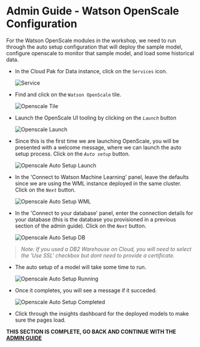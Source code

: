 # Admin Guide - Watson OpenScale Configuration

For the Watson OpenScale modules in the workshop, we need to run through the auto setup configuration that will deploy the sample model, configure openscale to monitor that sample model, and load some historical data.

* In the Cloud Pak for Data instance, click on the `Services` icon.

  ![Service](../workshop/images/navigation/services.png)

* Find and click on the `Watson OpenScale` tile.

  ![Openscale Tile](../workshop/images/openscale/services-wos-tile.png)

* Launch the OpenScale UI tooling by clicking on the *`Launch`* button

  ![Openscale Launch](../workshop/images/openscale/services-wos-launch.png)

* Since this is the first time we are launching OpenScale, you will be presented with a welcome message, where we can launch the auto setup process. Click on the *`Auto setup`* button.

  ![Openscale Auto Setup Launch](../workshop/images/openscale/openscale-autosetup-start.png)

* In the 'Connect to Watson Machine Learning' panel, leave the defaults since we are using the WML instance deployed in the same cluster. Click on the *`Next`* button.

  ![Openscale Auto Setup WML](../workshop/images/openscale/openscale-autosetup-wml.png)

* In the 'Connect to your database' panel, enter the connection details for your database (this is the database you provisioned in a previous section of the admin guide). Click on the *`Next`* button.

  ![Openscale Auto Setup DB](../workshop/images/openscale/openscale-autosetup-db.png)

>*Note: If you used a DB2 Warehouse on Cloud, you will need to select the 'Use SSL' checkbox but dont need to provide a certificate.*

* The auto setup of a model will take some time to run.

  ![Openscale Auto Setup Running](../workshop/images/openscale/openscale-autosetup-running.png)

* Once it completes, you will see a message if it succeded.

  ![Openscale Auto Setup Completed](../workshop/images/openscale/openscale-autosetup-complete.png)

* Click through the insights dashboard for the deployed models to make sure the pages load.

__THIS SECTION IS COMPLETE, GO BACK AND CONTINUE WITH THE [ADMIN GUIDE](./README.md)__
